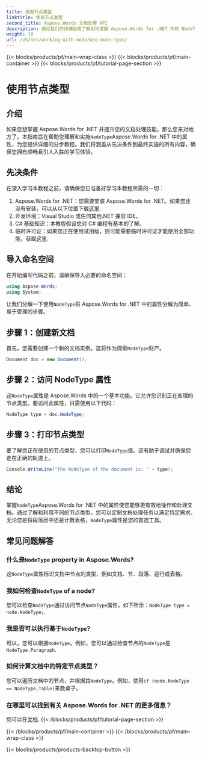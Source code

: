 ```yaml
---
title: 使用节点类型
linktitle: 使用节点类型
second_title: Aspose.Words 文档处理 API
description: 通过我们的详细指南了解如何掌握 Aspose.Words for .NET 中的 NodeType 属性。非常适合希望提高文档处理技能的开发人员。
weight: 10
url: /zh/net/working-with-node/use-node-type/
---
```


{{< blocks/products/pf/main-wrap-class >}}
{{< blocks/products/pf/main-container >}}
{{< blocks/products/pf/tutorial-page-section >}}

# 使用节点类型

## 介绍

如果您想掌握 Aspose.Words for .NET 并提升您的文档处理技能，那么您来对地方了。本指南旨在帮助您理解和实施`NodeType`Aspose.Words for .NET 中的属性，为您提供详细的分步教程。我们将涵盖从先决条件到最终实施的所有内容，确保您拥有顺畅且引人入胜的学习体验。

## 先决条件

在深入学习本教程之前，请确保您已准备好学习本教程所需的一切：

1.  Aspose.Words for .NET：您需要安装 Aspose.Words for .NET。如果您还没有安装，可以从以下位置下载[这里](https://releases.aspose.com/words/net/).
2. 开发环境：Visual Studio 或任何其他.NET 兼容 IDE。
3. C# 基础知识：本教程假设您对 C# 编程有基本的了解。
4. 临时许可证：如果您正在使用试用版，则可能需要临时许可证才能使用全部功能。获取[这里](https://purchase.aspose.com/temporary-license/).

## 导入命名空间

在开始编写代码之前，请确保导入必要的命名空间：

```csharp
using Aspose.Words;
using System;
```

让我们分解一下使用`NodeType`将 Aspose.Words for .NET 中的属性分解为简单、易于管理的步骤。

## 步骤 1：创建新文档

首先，您需要创建一个新的文档实例。这将作为探索`NodeType`财产。

```csharp
Document doc = new Document();
```

## 步骤 2：访问 NodeType 属性

这`NodeType`属性是 Aspose.Words 中的一个基本功能。它允许您识别正在处理的节点类型。要访问此属性，只需使用以下代码：

```csharp
NodeType type = doc.NodeType;
```

## 步骤 3：打印节点类型

要了解您正在使用的节点类型，您可以打印`NodeType`值。这有助于调试并确保您走在正确的轨道上。

```csharp
Console.WriteLine("The NodeType of the document is: " + type);
```

## 结论

掌握`NodeType`Aspose.Words for .NET 中的属性使您能够更有效地操作和处理文档。通过了解和利用不同的节点类型，您可以定制文档处理任务以满足特定需求。无论您是将段落居中还是计数表格，`NodeType`属性是您的首选工具。

## 常见问题解答

### 什么是`NodeType` property in Aspose.Words?

这`NodeType`属性标识文档中节点的类型，例如文档、节、段落、运行或表格。

### 我如何检查`NodeType` of a node?

您可以检查`NodeType`通过访问节点`NodeType`属性，如下所示：`NodeType type = node.NodeType;`.

### 我是否可以执行基于`NodeType`?

可以，您可以根据`NodeType`。例如，您可以通过检查节点的`NodeType`是`NodeType.Paragraph`.

### 如何计算文档中的特定节点类型？

您可以遍历文档中的节点，并根据其`NodeType`。例如，使用`if (node.NodeType == NodeType.Table)`来数桌子。

### 在哪里可以找到有关 Aspose.Words for .NET 的更多信息？

您可以在[文档](https://reference.aspose.com/words/net/).
{{< /blocks/products/pf/tutorial-page-section >}}

{{< /blocks/products/pf/main-container >}}
{{< /blocks/products/pf/main-wrap-class >}}

{{< blocks/products/products-backtop-button >}}
